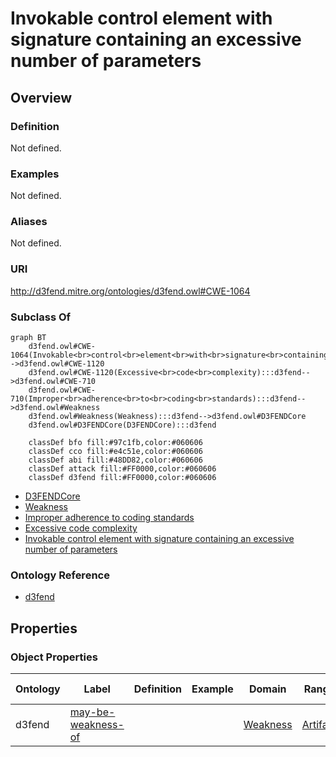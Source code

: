 # Invokable control element with signature containing an excessive number of parameters

## Overview

### Definition
Not defined.

### Examples
Not defined.

### Aliases
Not defined.

### URI
http://d3fend.mitre.org/ontologies/d3fend.owl#CWE-1064

### Subclass Of
```mermaid
graph BT
    d3fend.owl#CWE-1064(Invokable<br>control<br>element<br>with<br>signature<br>containing<br>an<br>excessive<br>number<br>of<br>parameters):::d3fend-->d3fend.owl#CWE-1120
    d3fend.owl#CWE-1120(Excessive<br>code<br>complexity):::d3fend-->d3fend.owl#CWE-710
    d3fend.owl#CWE-710(Improper<br>adherence<br>to<br>coding<br>standards):::d3fend-->d3fend.owl#Weakness
    d3fend.owl#Weakness(Weakness):::d3fend-->d3fend.owl#D3FENDCore
    d3fend.owl#D3FENDCore(D3FENDCore):::d3fend
    
    classDef bfo fill:#97c1fb,color:#060606
    classDef cco fill:#e4c51e,color:#060606
    classDef abi fill:#48DD82,color:#060606
    classDef attack fill:#FF0000,color:#060606
    classDef d3fend fill:#FF0000,color:#060606
```

- [D3FENDCore](/docs/ontology/reference/model/D3FENDCore/D3FENDCore.md)
- [Weakness](/docs/ontology/reference/model/D3FENDCore/Weakness/Weakness.md)
- [Improper adherence to coding standards](/docs/ontology/reference/model/D3FENDCore/Weakness/Improper%20adherence%20to%20coding%20standards/Improper%20adherence%20to%20coding%20standards.md)
- [Excessive code complexity](/docs/ontology/reference/model/D3FENDCore/Weakness/Improper%20adherence%20to%20coding%20standards/Excessive%20code%20complexity/Excessive%20code%20complexity.md)
- [Invokable control element with signature containing an excessive number of parameters](/docs/ontology/reference/model/D3FENDCore/Weakness/Improper%20adherence%20to%20coding%20standards/Excessive%20code%20complexity/Invokable%20control%20element%20with%20signature%20containing%20an%20excessive%20number%20of%20parameters/Invokable%20control%20element%20with%20signature%20containing%20an%20excessive%20number%20of%20parameters.md)


### Ontology Reference
- [d3fend](http://d3fend.mitre.org/ontologies/d3fend.owl#)

## Properties
### Object Properties
| Ontology | Label | Definition | Example | Domain | Range | Inverse Of |
|----------|-------|------------|---------|--------|-------|------------|
| d3fend | [may-be-weakness-of](http://d3fend.mitre.org/ontologies/d3fend.owl#may-be-weakness-of) |  |  | [Weakness](/docs/ontology/reference/model/D3FENDCore/Weakness/Weakness.md) | [Artifact](/docs/ontology/reference/model/D3FENDCore/Artifact/Artifact.md) | [may-have-weakness](http://d3fend.mitre.org/ontologies/d3fend.owl#may-have-weakness) |

